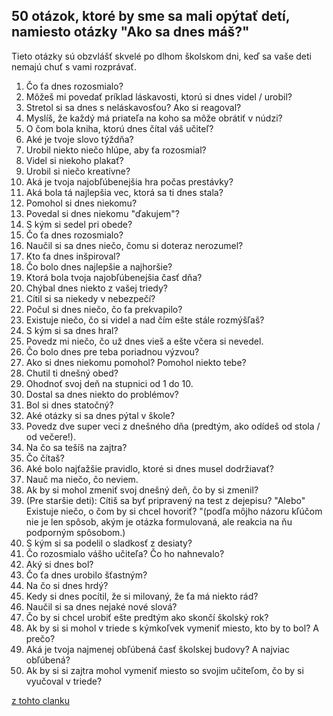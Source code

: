 ## 50 otázok, ktoré by sme sa mali opýtať detí, namiesto otázky "Ako sa dnes máš?"

Tieto otázky sú obzvlášť skvelé po dlhom školskom dni, keď sa vaše deti nemajú chuť s vami rozprávať.

 1. Čo ťa dnes rozosmialo?
 1. Môžeš mi povedať príklad láskavosti, ktorú si dnes videl / urobil?
 1. Stretol si sa dnes s neláskavosťou? Ako si reagoval?
 1. Myslíš, že každý má priateľa na koho sa môže obrátiť v núdzi?
 1. O čom bola kniha, ktorú dnes čítal váš učiteľ?
 1. Aké je tvoje slovo týždňa?
 1. Urobil niekto niečo hlúpe, aby ťa rozosmial?
 1. Videl si niekoho plakať?
 1. Urobil si niečo kreatívne?
 1. Aká je tvoja najobľúbenejšia hra počas prestávky?
 1. Aká bola tá najlepšia vec, ktorá sa ti dnes stala?
 1. Pomohol si dnes niekomu?
 1. Povedal si dnes niekomu "ďakujem"?
 1. S kým si sedel pri obede?
 1. Čo ťa dnes rozosmialo?
 1. Naučil si sa dnes niečo, čomu si doteraz nerozumel?
 1. Kto ťa dnes inšpiroval?
 1. Čo bolo dnes najlepšie a najhoršie?
 1. Ktorá bola tvoja najobľúbenejšia časť dňa?
 1. Chýbal dnes niekto z vašej triedy?
 1. Cítil si sa niekedy v nebezpečí?
 1. Počul si dnes niečo, čo ťa prekvapilo?
 1. Existuje niečo, čo si videl a nad čím ešte stále rozmýšľaš?
 1. S kým si sa dnes hral?
 1. Povedz mi niečo, čo už dnes vieš a ešte včera si nevedel.
 1. Čo bolo dnes pre teba poriadnou výzvou?
 1. Ako si dnes niekomu pomohol? Pomohol niekto tebe?
 1. Chutil ti dnešný obed?
 1. Ohodnoť svoj deň na stupnici od 1 do 10.
 1. Dostal sa dnes niekto do problémov?
 1. Bol si dnes statočný?
 1. Aké otázky si sa dnes pýtal v škole?
 1. Povedz dve super veci z dnešného dňa (predtým, ako odídeš od stola / od večere!).
 1. Na čo sa tešíš na zajtra?
 1. Čo čítaš?
 1. Aké bolo najťažšie pravidlo, ktoré si dnes musel dodržiavať?
 1. Nauč ma niečo, čo neviem.
 1. Ak by si mohol zmeniť svoj dnešný deň, čo by si zmenil?
 1. (Pre staršie deti): Cítiš sa byť pripravený na test z dejepisu? "Alebo" Existuje niečo, o čom by si chcel hovoriť? "(podľa môjho názoru kľúčom nie je len spôsob, akým je otázka formulovaná, ale reakcia na ňu podporným spôsobom.)
 1. S kým si sa podelil o sladkosť z desiaty?
 1. Čo rozosmialo vášho učiteľa? Čo ho nahnevalo?
 1. Aký si dnes bol?
 1. Čo ťa dnes urobilo šťastným?
 1. Na čo si dnes hrdý?
 1. Kedy si dnes pocítil, že si milovaný, že ťa má niekto rád?
 1. Naučil si sa dnes nejaké nové slová?
 1. Čo by si chcel urobiť ešte predtým ako skončí školský rok?
 1. Ak by si si mohol v triede s kýmkoľvek vymeniť miesto, kto by to bol? A prečo?
 1. Aká je tvoja najmenej obľúbená časť školskej budovy? A najviac obľúbená?
 1. Ak by si si zajtra mohol vymeniť miesto so svojim učiteľom, čo by si vyučoval v triede?



 [z tohto clanku](http://www.deepen.sk/blog/50-otazok-ktore-by-sme-sa-mali-opytat-deti-namiesto-otazky-ako-sa-dnes-mas)

